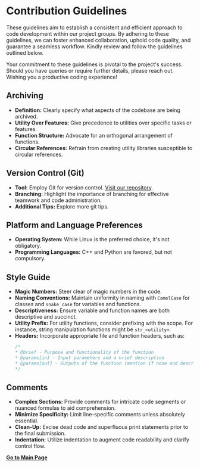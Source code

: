 # Contribution Guidelines

These guidelines aim to establish a consistent and efficient approach to code development within our project groups. By adhering to these guidelines, we can foster enhanced collaboration, uphold code quality, and guarantee a seamless workflow. Kindly review and follow the guidelines outlined below.

Your commitment to these guidelines is pivotal to the project's success. Should you have queries or require further details, please reach out. Wishing you a productive coding experience!

## **Archiving**
- **Definition:** Clearly specify what aspects of the codebase are being archived.
- **Utility Over Features:** Give precedence to utilities over specific tasks or features.
- **Function Structure:** Advocate for an orthogonal arrangement of functions.
- **Circular References:** Refrain from creating utility libraries susceptible to circular references.

## **Version Control (Git)**
- **Tool:** Employ Git for version control. [Visit our repository](https://github.com/cmu-mfi/).
- **Branching:** Highlight the importance of branching for effective teamwork and code administration.
- **Additional Tips:** Explore more git tips.

## **Platform and Language Preferences**
- **Operating System:** While Linux is the preferred choice, it's not obligatory.
- **Programming Languages:** C++ and Python are favored, but not compulsory.

## **Style Guide**
- **Magic Numbers:** Steer clear of magic numbers in the code.
- **Naming Conventions:** Maintain uniformity in naming with `CamelCase` for classes and `snake_case` for variables and functions.
- **Descriptiveness:** Ensure variable and function names are both descriptive and succinct.
- **Utility Prefix:** For utility functions, consider prefixing with the scope. For instance, string manipulation functions might be `str_<utility>`.
- **Headers:** Incorporate appropriate file and function headers, such as:
  ```c++
  /*
  * @brief - Purpose and functionality of the function
  * @params[in] - Input parameters and a brief description 
  * @params[out] - Outputs of the function (mention if none and describe any internal modifications)
  */

## **Comments**
- **Complex Sections:** Provide comments for intricate code segments or nuanced formulas to aid comprehension.
- **Minimize Specificity:** Limit line-specific comments unless absolutely essential.
- **Clean-Up:** Excise dead code and superfluous print statements prior to the final submission.
- **Indentation:** Utilize indentation to augment code readability and clarify control flow.


<!-- 
We welcome and appreciate contributions from the community! This document provides guidance for individuals interested in contributing to our codebase.

## How to Contribute

1. **Fork and clone**: Start by forking the project to your personal GitHub account. After that, clone the repository on your local machine to start making your changes.

2. **Make your changes**: Make the changes you think would improve the codebase. This could be fixing a bug, adding a new feature, optimizing existing code, improving documentation, etc.

3. **Test your changes**: Before submitting your changes, please make sure to test them thoroughly. We strive to maintain high-quality, reliable code, and your testing helps ensure this!

4. **Commit your changes**: Make a commit with a meaningful commit message describing what you've done.

5. **Submit a pull request**: Push your changes to your forked repository on GitHub, then submit a pull request against the main repository.

## Coding Guidelines

- Please ensure your code follows the coding style used throughout the existing codebase.
- Include comments in your code where necessary.
- Ensure your code is free of errors and warnings.

## Pull Requests

- Each pull request should contain only one feature or fix. If you have made multiple changes, please make separate pull requests for each of them.
- Pull requests should be created against the `master` branch.
- Include relevant issue numbers (if any) in the pull request description.
- All pull requests are subject to review and approval by the project maintainers.

## Issues

- Feel free to submit issues regarding bugs, feature requests, and enhancements.
- Include a detailed description so that we can understand and reproduce the issue. If possible, include steps to reproduce, expected behavior, and actual behavior.

## Community

Remember that this is a community effort. Be respectful and professional in all your interactions. We are all here to help each other and make this codebase the best it can be!

Thank you for your interest in contributing to our codebase! We look forward to your collaboration.

**Note:** By submitting a pull request, you agree to license your contributions under the same license as this project.
-->
[**Go to Main Page**](https://github.com/cmu-mfi/)
